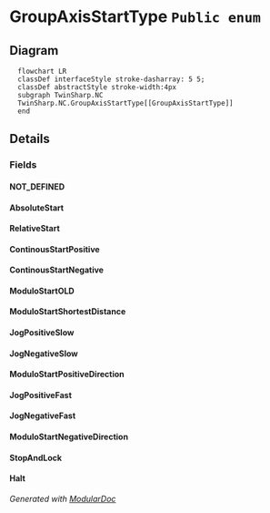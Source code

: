 # GroupAxisStartType `Public enum`

## Diagram
```mermaid
  flowchart LR
  classDef interfaceStyle stroke-dasharray: 5 5;
  classDef abstractStyle stroke-width:4px
  subgraph TwinSharp.NC
  TwinSharp.NC.GroupAxisStartType[[GroupAxisStartType]]
  end
```

## Details
### Fields
#### NOT_DEFINED


#### AbsoluteStart


#### RelativeStart


#### ContinousStartPositive


#### ContinousStartNegative


#### ModuloStartOLD


#### ModuloStartShortestDistance


#### JogPositiveSlow


#### JogNegativeSlow


#### ModuloStartPositiveDirection


#### JogPositiveFast


#### JogNegativeFast


#### ModuloStartNegativeDirection


#### StopAndLock


#### Halt


*Generated with* [*ModularDoc*](https://github.com/hailstorm75/ModularDoc)
